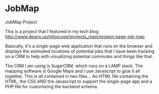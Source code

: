 # JobMap
JobMap Project 

This is a project that I featured in my tech blog http://www.deans.us/infoscope/projects_main/project-page-job-map

Basically, it's a single-page web application that runs on the browser and displays the estimated locations of potential jobs that I have been tracking on a CRM to help with visualizing potential commutes and things like that.

The CRM I am using is SugarCRM, which runs on a LAMP stack. The mapping software is Google Maps and I use Javascript to glue it all together. This is all contained in two files... An HTML file containing the HTML, the CSS AND the Javascript to support the single-page app and a PHP file for customizing the backend schema.





